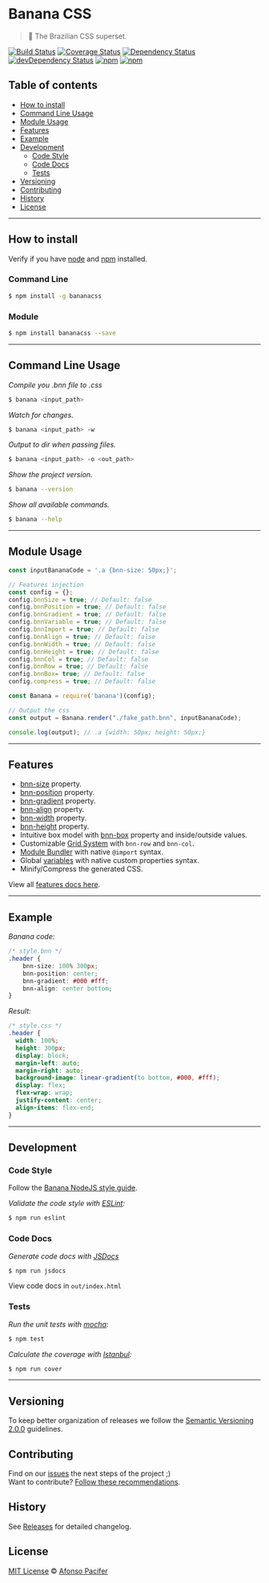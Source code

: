 # Banana CSS

> :banana: The Brazilian CSS superset.

[![Build Status](https://travis-ci.org/bananacss/bananacss.svg?branch=master)](https://travis-ci.org/bananacss/bananacss)
[![Coverage Status](https://coveralls.io/repos/github/bananacss/bananacss/badge.svg?branch=master)](https://coveralls.io/github/bananacss/bananacss?branch=master)
[![Dependency Status](https://david-dm.org/bananacss/bananacss.svg)](https://david-dm.org/bananacss/bananacss)
[![devDependency Status](https://david-dm.org/bananacss/bananacss/dev-status.svg)](https://david-dm.org/bananacss/bananacss#info=devDependencies)
[![npm](https://img.shields.io/npm/v/bananacss.svg)](https://www.npmjs.com/package/bananacss)
[![npm](https://img.shields.io/npm/dt/bananacss.svg)](https://www.npmjs.com/package/bananacss)

## Table of contents

- [How to install](#how-to-install)
- [Command Line Usage](#command-line-usage)
- [Module Usage](#module-usage)
- [Features](#features)
- [Example](#example)
- [Development](#development)
  - [Code Style](#code-style)
  - [Code Docs](#code-docs)
  - [Tests](#tests)
- [Versioning](#versioning)
- [Contributing](#contributing)
- [History](#history)
- [License](#license)

<hr>

## How to install

Verify if you have [node](http://nodejs.org/) and [npm](https://www.npmjs.org/) installed.

### Command Line

```sh
$ npm install -g bananacss
```

### Module

```sh
$ npm install bananacss --save
```

<hr>

## Command Line Usage

*Compile you .bnn file to .css*

```sh
$ banana <input_path>
```

*Watch for changes.*

```sh
$ banana <input_path> -w
```

*Output to dir when passing files.*

```sh
$ banana <input_path> -o <out_path>
```

*Show the project version.*

```sh
$ banana --version
```

*Show all available commands.*

```sh
$ banana --help
```

<hr>

## Module Usage

```js
const inputBananaCode = '.a {bnn-size: 50px;}';

// Features injection
const config = {};
config.bnnSize = true; // Default: false
config.bnnPosition = true; // Default: false
config.bnnGradient = true; // Default: false
config.bnnVariable = true; // Default: false
config.bnnImport = true; // Default: false
config.bnnAlign = true; // Default: false
config.bnnWidth = true; // Default: false
config.bnnHeight = true; // Default: false
config.bnnCol = true; // Default: false
config.bnnRow = true; // Default: false
config.bnnBox= true; // Default: false
config.compress = true; // Default: false

const Banana = require('banana')(config);

// Output the css
const output = Banana.render("./fake_path.bnn", inputBananaCode);

console.log(output); // .a {width: 50px; height: 50px;}
```

<hr>

## Features

- [bnn-size](docs/features-docs.md#bnn-size) property.
- [bnn-position](docs/features-docs.md#bnn-position) property.
- [bnn-gradient](docs/features-docs.md#bnn-gradient) property.
- [bnn-align](docs/features-docs.md#bnn-align) property.
- [bnn-width](docs/features-docs.md#bnn-width) property.
- [bnn-height](docs/features-docs.md#bnn-height) property.
- Intuitive box model with [bnn-box](docs/features-docs.md#bnn-box) property and inside/outside values.
- Customizable [Grid System](docs/features-docs.md#grid-system) with `bnn-row` and `bnn-col`.
- [Module Bundler](docs/features-docs.md#module-bundler) with native `@import` syntax.
- Global [variables](docs/features-docs.md#variables) with native custom properties syntax.
- Minify/Compress the generated CSS.

View all [features docs here](docs/features-docs.md).

<hr>

## Example

*Banana code:*
```css
/* style.bnn */
.header {
	bnn-size: 100% 300px;
	bnn-position: center;
	bnn-gradient: #000 #fff;
	bnn-align: center bottom;
}
```

*Result:*
```css
/* style.css */
.header {
  width: 100%;
  height: 300px;
  display: block;
  margin-left: auto;
  margin-right: auto;
  background-image: linear-gradient(to bottom, #000, #fff);
  display: flex;
  flex-wrap: wrap;
  justify-content: center;
  align-items: flex-end;
}
```

<hr>

## Development

### Code Style

Follow the [Banana NodeJS style guide](https://github.com/bananacss/banana-style-guide).

*Validate the code style with [ESLint](http://eslint.org/):*
```sh
$ npm run eslint
```

### Code Docs

*Generate code docs with [JSDocs](http://usejsdoc.org/)*
```sh
$ npm run jsdocs
```

View code docs in `out/index.html`

### Tests

*Run the unit tests with [mocha](https://mochajs.org/):*
```sh
$ npm test
```

*Calculate the coverage with [Istanbul](https://gotwarlost.github.io/istanbul/):*
```sh
$ npm run cover
```

<hr>

## Versioning

To keep better organization of releases we follow the [Semantic Versioning 2.0.0](http://semver.org/) guidelines.

## Contributing

Find on our [issues](https://github.com/bananacss/bananacss/issues/) the next steps of the project ;)
<br>
Want to contribute? [Follow these recommendations](https://github.com/bananacss/bananacss/blob/master/CONTRIBUTING.md).

## History

See [Releases](https://github.com/bananacss/bananacss/releases) for detailed changelog.

## License

[MIT License](https://github.com/bananacss/bananacss/blob/master/LICENSE.md) © [Afonso Pacifer](http://afonsopacifer.com/)
